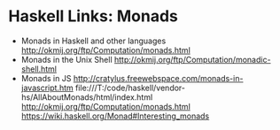 # Haskell Links: Monads

- Monads in Haskell and other languages http://okmij.org/ftp/Computation/monads.html
- Monads in the Unix Shell http://okmij.org/ftp/Computation/monadic-shell.html
- Monads in JS http://cratylus.freewebspace.com/monads-in-javascript.htm
file:///T:/code/haskell/vendor-hs/AllAboutMonads/html/index.html
http://okmij.org/ftp/Computation/monads.html
https://wiki.haskell.org/Monad#Interesting_monads
